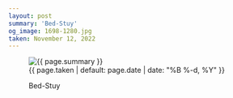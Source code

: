 ```yaml
---
layout: post
summary: 'Bed-Stuy'
og_image: 1698-1280.jpg
taken: November 12, 2022
---
```


<figure class="post" data-src="{{ site.assets_url }}/{{ page.og_image }}">
<img alt="{{ page.summary }}" sizes="(min-width: 700px) 50vw, calc(100vw - 2rem)" src="{{ site.assets_url }}/1698-640.jpg" srcset="{{ site.assets_url }}/1698-320.jpg 320w, {{ site.assets_url }}/1698-640.jpg 640w, {{ site.assets_url }}/1698-960.jpg 960w, {{ site.assets_url }}/1698-1280.jpg 1280w"/>
<figcaption>
<time>{{ page.taken | default: page.date | date: "%B %-d, %Y" }}</time>
<p>Bed-Stuy</p>
</figcaption>
</figure>
